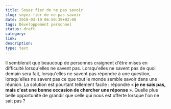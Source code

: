 ```yaml
---
title: Soyez fier de ne pas savoir
slug: soyez-fier-de-ne-pas-savoir
date: 2018-03-19 06:50:39+02:00
tags: Développement personnel
status: draft
category: 
link: 
description: 
type: text
---
```



Il semblerait que beaucoup de personnes craignent d'être mises en difficulté lorsqu'elles ne savent pas. Lorsqu'elles ne savent pas de quoi demain sera fait, lorsqu'elles ne savent pas répondre à une question, lorsqu'elles ne savent pas ce que tout le monde semble savoir dans une réunion. La solution est pourtant tellement facile : répondre « __je ne sais pas, mais c'est une bonne occasion de chercher une réponse__ ». Quelle plus belle opportunité de grandir que celle qui nous est offerte lorsque l'on ne sait pas ?

<!-- TEASER_END -->
